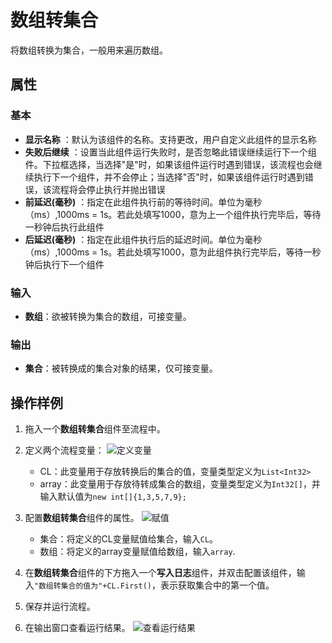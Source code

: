 # 数组转集合
将数组转换为集合，一般用来遍历数组。

## 属性

### 基本
- **显示名称** ：默认为该组件的名称。支持更改，用户自定义此组件的显示名称
- **失败后继续** ：设置当此组件运行失败时，是否忽略此错误继续运行下一个组件。下拉框选择，当选择"是"时，如果该组件运行时遇到错误，该流程也会继续执行下一个组件，并不会停止；当选择"否"时，如果该组件运行时遇到错误，该流程将会停止执行并抛出错误
- **前延迟(毫秒)** ：指定在此组件执行前的等待时间。单位为毫秒（ms）,1000ms = 1s。若此处填写1000，意为上一个组件执行完毕后，等待一秒钟后执行此组件
- **后延迟(毫秒)** ：指定在此组件执行后的延迟时间。单位为毫秒（ms）,1000ms = 1s。若此处填写1000，意为此组件执行完毕后，等待一秒钟后执行下一个组件
### 输入

- **数组**：欲被转换为集合的数组，可接变量。

### 输出

- **集合**：被转换成的集合对象的结果，仅可接变量。

## 操作样例
1. 拖入一个**数组转集合**组件至流程中。
2. 定义两个流程变量：
   ![定义变量](https://docimages.blob.core.chinacloudapi.cn/images/Activities/varials20201218.png)
   - CL：此变量用于存放转换后的集合的值，变量类型定义为`List<Int32>`
   - array：此变量用于存放待转成集合的数组，变量类型定义为`Int32[]`，并输入默认值为`new int[]{1,3,5,7,9};`
3. 配置**数组转集合**组件的属性。
   ![赋值](https://docimages.blob.core.chinacloudapi.cn/images/Activities/assign20201218.png)

   - 集合：将定义的CL变量赋值给集合，输入`CL`。
   - 数组：将定义的array变量赋值给数组，输入`array`.
4. 在**数组转集合**组件的下方拖入一个**写入日志**组件，并双击配置该组件，输入`"数组转集合的值为"+CL.First()`，表示获取集合中的第一个值。
5. 保存并运行流程。
6. 在输出窗口查看运行结果。
   ![查看运行结果](https://docimages.blob.core.chinacloudapi.cn/images/Activities/arraytolistresult20201218.png)